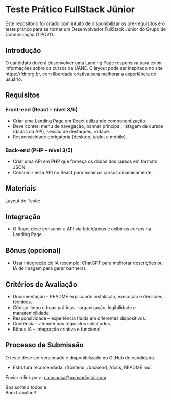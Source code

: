 # Teste Prático FullStack Júnior
Este repositório foi criado com intuito de disponibilizar os pré-requisitos e o teste prático para se tornar um Desenvolvedor FullStack Júnior do Grupo de Comunicação O POVO.  

## Introdução

O candidato deverá desenvolver uma Landing Page responsiva para exibir informações sobre os cursos da UANE. O layout pode ser inspirado no site https://fdr.org.br, com liberdade criativa para melhorar a experiência do usuário.

## Requisitos

### Front-end (React – nível 3/5)

  - Criar uma Landing Page em React utilizando componentização.
  - Deve conter: menu de navegação, banner principal, listagem de cursos (dados da API), sessão de destaques, rodapé.
  - Responsividade obrigatória (desktop, tablet e mobile).

### Back-end (PHP – nível 3/5)

- Criar uma API em PHP que forneça os dados dos cursos em formato JSON.
- Consumir essa API no React para exibir os cursos dinamicamente.

## Materiais

Layout do Teste: 

## Integração

- O React deve consumir a API via fetch/axios e exibir os cursos na Landing Page.

## Bônus (opcional)

- Usar integração de IA (exemplo: ChatGPT para melhorar descrições ou IA de imagem para gerar banners).

## Critérios de Avaliação

- Documentação – README explicando instalação, execução e decisões técnicas.
- Código limpo e boas práticas – organização, legibilidade e manutenibilidade.
- Responsividade – experiência fluida em diferentes dispositivos.
- Coerência – atender aos requisitos solicitados.
- Bônus IA – integração criativa e funcional.

## Processo de Submissão

O teste deve ser versionado e disponibilizado no GitHub do candidado.<br />

- Estrutura recomendada: /frontend, /backend, /docs, README.md.

Enviar o link para: caiosousa@opovodigital.com<br />

Boa sorte a todos e<br />
Bom trabalho!!